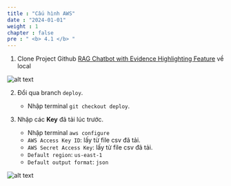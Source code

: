 ```yaml
---
title : "Cấu hình AWS"
date : "2024-01-01"
weight : 1
chapter : false
pre : " <b> 4.1 </b> "
---
```

 
1. Clone Project Github [RAG Chatbot with Evidence Highlighting Feature](https://github.com/MarkX04/RAG-Chatbot-with-Evidence-Highlighting-Feature) về local

![alt text](/images/4.s3/4.0.png)

2. Đổi qua branch `deploy`.
    + Nhập terminal `git checkout deploy`.

3. Nhập các **Key** đã tải lúc trước.
    + Nhập terminal `aws configure`
    + `AWS Access Key ID`: lấy từ file csv đã tải.
    + `AWS Secret Access Key`: lấy từ file csv đã tải.
    + `Default region`: `us-east-1`
    + `Default output format`: `json`

![alt text](/images/4.s3/4.1.png)
